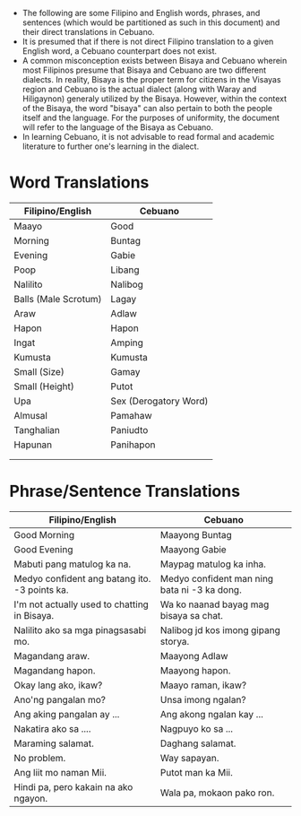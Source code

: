 - The following are some Filipino and English words, phrases, and sentences (which would be partitioned as such in this document) and their direct translations in Cebuano.
- It is presumed that if there is not direct Filipino translation to a given English word, a Cebuano counterpart does not exist.
- A common misconception exists between Bisaya and Cebuano wherein most Filipinos presume that Bisaya and Cebuano are two different dialects. In reality, Bisaya is the proper term for citizens in the Visayas region and Cebuano is the actual dialect (along with Waray and Hiligaynon) generaly utilized by the Bisaya. However, within the context of the Bisaya, the word "bisaya" can also pertain to both the people itself and the language. For the purposes of uniformity, the document will refer to the language of the Bisaya as Cebuano.
- In learning Cebuano, it is not advisable to read formal and academic literature to further one's learning in the dialect. 

# Word Translations

| Filipino/English     | Cebuano               |
| -------------------- | --------------------- |
| Maayo                | Good                  |
| Morning              | Buntag                |
| Evening              | Gabie                 |
| Poop                 | Libang                |
| Nalilito             | Nalibog               |
| Balls (Male Scrotum) | Lagay                 |
| Araw                 | Adlaw                 |
| Hapon                | Hapon                 |
| Ingat                | Amping                |
| Kumusta              | Kumusta               |
| Small (Size)         | Gamay                 |
| Small (Height)       | Putot                 |
| Upa                  | Sex (Derogatory Word) |
| Almusal              | Pamahaw               |
| Tanghalian           | Paniudto              |
| Hapunan              | Panihapon             |
|                      |                       |
|                      |                       |

# Phrase/Sentence Translations

| Filipino/English                              | Cebuano                                      |
| --------------------------------------------- | -------------------------------------------- |
| Good Morning                                  | Maayong Buntag                               |
| Good Evening                                  | Maayong Gabie                                |
| Mabuti pang matulog ka na.                    | Maypag matulog ka inha.                      |
| Medyo confident ang batang ito. -3 points ka. | Medyo confident man ning bata ni -3 ka dong. |
| I'm not actually used to chatting in Bisaya.  | Wa ko naanad bayag mag bisaya sa chat.       |
| Nalilito ako sa mga pinagsasabi mo.           | Nalibog jd kos imong gipang storya.          |
| Magandang araw.                               | Maayong Adlaw                                |
| Magandang hapon.                              | Maayong hapon.                               |
| Okay lang ako, ikaw?                          | Maayo raman, ikaw?                           |
| Ano'ng pangalan mo?                           | Unsa imong ngalan?                           |
| Ang aking pangalan ay ...                     | Ang akong ngalan kay ...                     |
| Nakatira ako sa ....                          | Nagpuyo ko sa ...                            |
| Maraming salamat.                             | Daghang salamat.                             |
| No problem.                                   | Way sapayan.                                 |
| Ang liit mo naman Mii.                        | Putot man ka Mii.                            |
| Hindi pa, pero kakain na ako ngayon.          | Wala pa, mokaon pako ron.                    |
